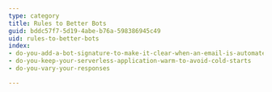 ```yaml
---
type: category
title: Rules to Better Bots
guid: bddc57f7-5d19-4abe-b76a-598386945c49
uid: rules-to-better-bots
index:
- do-you-add-a-bot-signature-to-make-it-clear-when-an-email-is-automated
- do-you-keep-your-serverless-application-warm-to-avoid-cold-starts
- do-you-vary-your-responses

---
```

<p>​​​​​​​​​​​<br></p>
<p>​<br><br></p>

